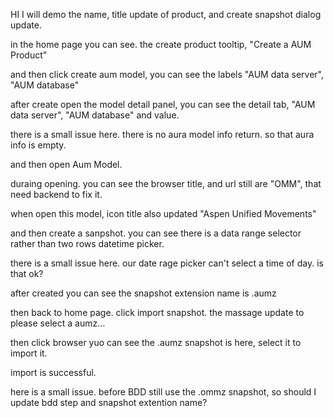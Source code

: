 HI I will demo the name, title update of product, and create snapshot dialog update.

in the home page you can see. the create product tooltip, "Create a AUM Product"

and then click create aum model, you can see the labels "AUM data server", "AUM database"

after create open the model detail panel, you can see the detail tab, "AUM data server", "AUM database" and value.

there is a small issue here. there is no aura model info return. so that aura info is empty.

and then open Aum Model.

duraing opening. you can see the browser title, and url still are "OMM", that need backend to fix it.

when open this model, icon title also updated "Aspen Unified Movements"

and then create a sanpshot. you can see there is a data range selector rather than two rows datetime picker.

there is a small issue here. our date rage picker can't select a time of day. is that ok?

after created you can see the snapshot extension name is .aumz

then back to home page. click import snapshot. the massage update to please select a aumz...

then click browser yuo can see the .aumz snapshot is here, select it to import it.

import is successful.

here is a small issue. before BDD still use the .ommz snapshot, so should I update bdd step and snapshot extention name? 

